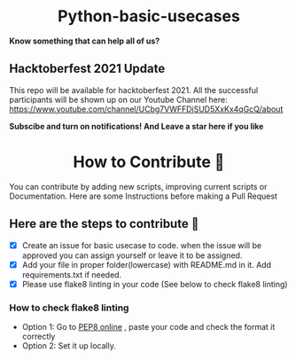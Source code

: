 <h1 align=center> Python-basic-usecases </h1>

**Know something that can help all of us?**

## Hacktoberfest 2021 Update

This repo will be available for hacktoberfest 2021. 
All the successful participants will be shown up on our Youtube Channel here: https://www.youtube.com/channel/UCbg7VWFFDjSUD5XxKx4qGcQ/about

**Subscibe and turn on notifications! And Leave a star here if you like**

<h1 align=center> How to Contribute 🤔 </h1>

You can contribute by adding new scripts, improving current scripts or Documentation. Here are some Instructions before making a Pull Request

## Here are the steps to contribute 👣

- [x] Create an issue for basic usecase to code. when the issue will be approved you can assign yourself or leave it to be assigned.
- [x] Add your file in proper folder(lowercase) with README.md in it. Add requirements.txt if needed.
- [x] Please use flake8 linting in your code (See below to check flake8 linting)

### How to check flake8 linting

* Option 1: Go to [PEP8 online](http://pep8online.com/) , paste your code and check the format it correctly
* Option 2: Set it up locally.
